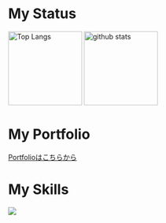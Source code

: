 # My Status
<p align="left">
  <img alt="Top Langs" height="150px" src="https://github-readme-stats.vercel.app/api/top-langs/?username=sou004002&layout=compact" />
  <img alt="github stats" height="150px" src="https://github-readme-stats.vercel.app/api?username=sou004002&show_icons=true" />
</p>

# My Portfolio

  [Portfolioはこちらから](https://sou004002.github.io/my-portfolio/)


# My Skills
<img src="https://skillicons.dev/icons?i=python,cpp,cs,unity,java,html,css,js,react,github,vscode" /> <br /><br />

